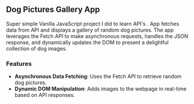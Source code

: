 ## Dog Pictures Gallery App

Super simple Vanilla JavaScript project I did to learn API's . App fetches data from API and displays a gallery of random dog pictures. The app leverages the Fetch API to make asynchronous requests, handles the JSON response, and dynamically updates the DOM to present a delightful collection of dog images.

### Features
- **Asynchronous Data Fetching**: Uses the Fetch API to retrieve random dog pictures.
- **Dynamic DOM Manipulation**: Adds images to the webpage in real-time based on API responses.
